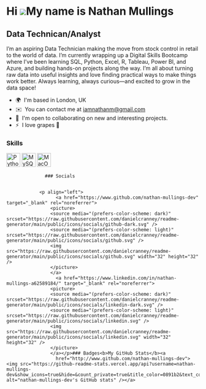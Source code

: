 Hi ![](https://user-images.githubusercontent.com/18350557/176309783-0785949b-9127-417c-8b55-ab5a4333674e.gif)My name is Nathan Mullings
=======================================================================================================================================

Data Technican/Analyst
----------------------

I’m an aspiring Data Technician making the move from stock control in retail to the world of data. I’m currently wrapping up a Digital Skills Bootcamp where I’ve been learning SQL, Python, Excel, R, Tableau, Power BI, and Azure, and building hands-on projects along the way. I’m all about turning raw data into useful insights and love finding practical ways to make things work better. Always learning, always curious—and excited to grow in the data space!

*   🌍  I'm based in London, UK
*   ✉️  You can contact me at [iamnathanm@gmail.com](mailto:iamnathanm@gmail.com)
*   🤝  I'm open to collaborating on new and interesting projects.
*   ⚡  I love grapes 🍇
  
  ### Skills
<p align="left">
<a href="https://www.python.org/" target="_blank" rel="noreferrer"><img src="https://raw.githubusercontent.com/danielcranney/readme-generator/main/public/icons/skills/python-colored.svg" width="36" height="36" alt="Python" /></a>
  <a href="https://www.mysql.com/" target="_blank" rel="noreferrer"><img src="https://raw.githubusercontent.com/danielcranney/readme-generator/main/public/icons/skills/mysql-colored.svg" width="36" height="36" alt="MySQL" /></a>
  <a href="https://apple.com" target="_blank" rel="noreferrer"><img src="https://raw.githubusercontent.com/danielcranney/readme-generator/main/public/icons/skills/macos-colored-dark.svg" width="36" height="36" alt="MacOS" /></a>
                    </p>
                    
                  ### Socials
                  
                  
                <p align="left">
                      <a href="https://www.github.com/nathan-mullings-dev" target="_blank" rel="noreferrer">
                    <picture>
                    <source media="(prefers-color-scheme: dark)" srcset="https://raw.githubusercontent.com/danielcranney/readme-generator/main/public/icons/socials/github-dark.svg" />
                    <source media="(prefers-color-scheme: light)" srcset="https://raw.githubusercontent.com/danielcranney/readme-generator/main/public/icons/socials/github.svg" />
                    <img src="https://raw.githubusercontent.com/danielcranney/readme-generator/main/public/icons/socials/github.svg" width="32" height="32" />
                    </picture>
                    </a>
                      <a href="https://www.linkedin.com/in/nathan-mullings-a62589184/" target="_blank" rel="noreferrer">
                    <picture>
                    <source media="(prefers-color-scheme: dark)" srcset="https://raw.githubusercontent.com/danielcranney/readme-generator/main/public/icons/socials/linkedin-dark.svg" />
                    <source media="(prefers-color-scheme: light)" srcset="https://raw.githubusercontent.com/danielcranney/readme-generator/main/public/icons/socials/linkedin.svg" />
                    <img src="https://raw.githubusercontent.com/danielcranney/readme-generator/main/public/icons/socials/linkedin.svg" width="32" height="32" />
                    </picture>
                    </a></p>### Badges<b>My GitHub Stats</b><a
                      href="http://www.github.com/nathan-mullings-dev"><img src="https://github-readme-stats.vercel.app/api?username=nathan-mullings-dev&show_icons=true&hide=&count_private=true&title_color=0891b2&text_color=ffffff&icon_color=0891b2&bg_color=1c1917&hide_border=true&show_icons=true" alt="nathan-mullings-dev's GitHub stats" /></a>
